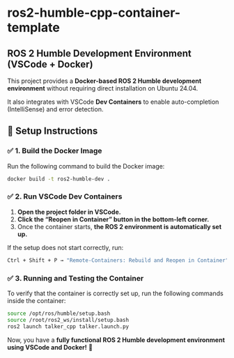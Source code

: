 # ros2-humble-cpp-container-template

## ROS 2 Humble Development Environment (VSCode + Docker)

This project provides a **Docker-based ROS 2 Humble development environment** without requiring direct installation on Ubuntu 24.04. 

It also integrates with VSCode **Dev Containers** to enable auto-completion (IntelliSense) and error detection.

## 🚀 Setup Instructions

### ✅ 1. Build the Docker Image
Run the following command to build the Docker image:

```bash
docker build -t ros2-humble-dev .
```

### ✅ 2. Run VSCode Dev Containers
1. **Open the project folder in VSCode.**
2. **Click the “Reopen in Container” button in the bottom-left corner.**
3. Once the container starts, **the ROS 2 environment is automatically set up.**

If the setup does not start correctly, run:
```bash
Ctrl + Shift + P → "Remote-Containers: Rebuild and Reopen in Container"
```

### ✅ 3. Running and Testing the Container
To verify that the container is correctly set up, run the following commands inside the container:

```bash
source /opt/ros/humble/setup.bash
source /root/ros2_ws/install/setup.bash
ros2 launch talker_cpp talker.launch.py
```

Now, you have a **fully functional ROS 2 Humble development environment using VSCode and Docker!** 🚀

